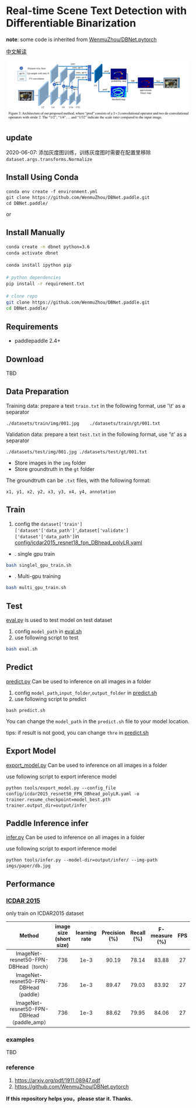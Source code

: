 # Real-time Scene Text Detection with Differentiable Binarization

**note**: some code is inherited from [WenmuZhou/DBNet.pytorch](https://github.com/WenmuZhou/DBNet.pytorch)

[中文解读](https://zhuanlan.zhihu.com/p/94677957)

![network](imgs/paper/db.jpg)

## update 
2020-06-07: 添加灰度图训练，训练灰度图时需要在配置里移除`dataset.args.transforms.Normalize`

## Install Using Conda
```
conda env create -f environment.yml
git clone https://github.com/WenmuZhou/DBNet.paddle.git
cd DBNet.paddle/
```

or
## Install Manually 
```bash
conda create -n dbnet python=3.6
conda activate dbnet

conda install ipython pip

# python dependencies
pip install -r requirement.txt

# clone repo
git clone https://github.com/WenmuZhou/DBNet.paddle.git
cd DBNet.paddle/

```

## Requirements
* paddlepaddle 2.4+

## Download

TBD

## Data Preparation

Training data: prepare a text `train.txt` in the following format, use '\t' as a separator
```
./datasets/train/img/001.jpg	./datasets/train/gt/001.txt
```

Validation data: prepare a text `test.txt` in the following format, use '\t' as a separator
```
./datasets/test/img/001.jpg	./datasets/test/gt/001.txt
```
- Store images in the `img` folder
- Store groundtruth in the `gt` folder

The groundtruth can be `.txt` files, with the following format:
```
x1, y1, x2, y2, x3, y3, x4, y4, annotation
```


## Train
1. config the `dataset['train']['dataset'['data_path']'`,`dataset['validate']['dataset'['data_path']`in [config/icdar2015_resnet18_fpn_DBhead_polyLR.yaml](cconfig/icdar2015_resnet18_fpn_DBhead_polyLR.yaml)
* . single gpu train
```bash
bash singlel_gpu_train.sh
```
* . Multi-gpu training
```bash
bash multi_gpu_train.sh
```
## Test

[eval.py](tools/eval.py) is used to test model on test dataset

1. config `model_path` in [eval.sh](eval.sh)
2. use following script to test
```bash
bash eval.sh
```

## Predict 
[predict.py](tools/predict.py) Can be used to inference on all images in a folder
1. config `model_path`,`input_folder`,`output_folder` in [predict.sh](predict.sh)
2. use following script to predict
```
bash predict.sh
```
You can change the `model_path` in the `predict.sh` file to your model location. 

tips: if result is not good, you can change `thre` in [predict.sh](predict.sh) 
    
## Export Model

[export_model.py](tools/export_model.py) Can be used to inference on all images in a folder

use following script to export inference model
```
python tools/export_model.py --config_file config/icdar2015_resnet50_FPN_DBhead_polyLR.yaml -o trainer.resume_checkpoint=model_best.pth trainer.output_dir=output/infer
```

## Paddle Inference infer

[infer.py](tools/infer.py) Can be used to inference on all images in a folder

use following script to export inference model
```
python tools/infer.py --model-dir=output/infer/ --img-path imgs/paper/db.jpg 
```

<h2 id="Performance">Performance</h2>

### [ICDAR 2015](http://rrc.cvc.uab.es/?ch=4)
only train on ICDAR2015 dataset

| Method                   | image size (short size) |learning rate | Precision (%) | Recall (%) | F-measure (%) | FPS |
|:--------------------------:|:-------:|:--------:|:--------:|:------------:|:---------------:|:-----:|
| ImageNet-resnet50-FPN-DBHead（torch）  |736 |1e-3|90.19 | 78.14 | 83.88 | 27 |
| ImageNet-resnet50-FPN-DBHead（paddle）  |736 |1e-3| 89.47 | 79.03 | 83.92 | 27 |
| ImageNet-resnet50-FPN-DBHead（paddle_amp）  |736 |1e-3| 88.62 | 79.95 | 84.06 | 27 |


### examples
TBD


### reference
1. https://arxiv.org/pdf/1911.08947.pdf
2. https://github.com/WenmuZhou/DBNet.pytorch

**If this repository helps you，please star it. Thanks.**

